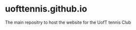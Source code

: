 uofttennis.github.io
====================

The main repositry to host the website for the UofT tennis Club
